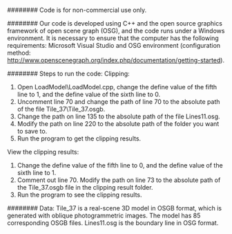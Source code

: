 
########
Code is for non-commercial use only.

########
Our code is developed using C++ and the open source graphics framework of open scene graph (OSG), and the code runs under a Windows environment.
It is necessary to ensure that the computer has the following requirements: Microsoft Visual Studio and OSG environment (configuration method: http://www.openscenegraph.org/index.php/documentation/getting-started).

########
Steps to run the code:
Clipping:  
1. Open LoadModel\LoadModel.cpp, change the define value of the fifth line to 1, and the define value of the sixth line to 0.  
2. Uncomment line 70 and change the path of line 70 to the absolute path of the file Tile_37\Tile_37.osgb. 
3. Change the path on line 135 to the absolute path of the file Lines11.osg. 
4. Modify the path on line 220 to the absolute path of the folder you want to save to.
5. Run the program to get the clipping results.

View the clipping results:   
1. Change the define value of the fifth line to 0, and the define value of the sixth line to 1.
2. Comment out line 70. Modify the path on line 73 to the absolute path of the Tile_37.osgb file in the clipping result folder.
3. Run the program to see the clipping results.

########
Data:
Tile_37 is a real-scene 3D model in OSGB format, which is generated with oblique photogrammetric images. The model has 85 corresponding OSGB files. Lines11.osg is the boundary line in OSG format.
